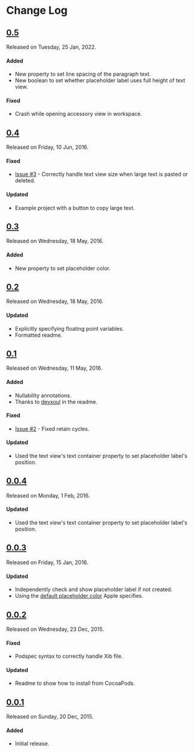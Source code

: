 # Change Log

## [0.5](https://github.com/sdpjswl/ASJExpandableTextView/releases/tag/0.5)
Released on Tuesday, 25 Jan, 2022.

#### Added
* New property to set line spacing of the paragraph text.
* New boolean to set whether placeholder label uses full height of text view.

#### Fixed
* Crash while opening accessory view in workspace.

## [0.4](https://github.com/sdpjswl/ASJExpandableTextView/releases/tag/0.4)
Released on Friday, 10 Jun, 2016.

#### Fixed
* [Issue #3](https://github.com/sdpjswl/ASJExpandableTextView/issues/3) - Correctly handle text view size when large text is pasted or deleted.

#### Updated
* Example project with a button to copy large text.

## [0.3](https://github.com/sdpjswl/ASJExpandableTextView/releases/tag/0.3)
Released on Wednesday, 18 May, 2016.

#### Added
* New property to set placeholder color.

## [0.2](https://github.com/sdpjswl/ASJExpandableTextView/releases/tag/0.2)
Released on Wednesday, 18 May, 2016.

#### Updated
* Explicitly specifying floating point variables.
* Formatted readme.

## [0.1](https://github.com/sdpjswl/ASJExpandableTextView/releases/tag/0.1)
Released on Wednesday, 11 May, 2016.

#### Added
* Nullability annotations.
* Thanks to [devxoul](https://github.com/devxoul/UITextView-Placeholder) in the readme.

#### Fixed
* [Issue #2](https://github.com/sdpjswl/ASJExpandableTextView/issues/2) - Fixed retain cycles.

#### Updated
* Used the text view's text container property to set placeholder label's position.

## [0.0.4](https://github.com/sdpjswl/ASJExpandableTextView/releases/tag/0.0.4)
Released on Monday, 1 Feb, 2016.

#### Updated
* Used the text view's text container property to set placeholder label's position.

## [0.0.3](https://github.com/sdpjswl/ASJExpandableTextView/releases/tag/0.0.3)
Released on Friday, 15 Jan, 2016.

#### Updated
* Independently check and show placeholder label if not created.
* Using the [default placeholder color](https://developer.apple.com/library/ios/documentation/UIKit/Reference/UITextField_Class/#//apple_ref/occ/instp/UITextField/placeholder) Apple specifies.

## [0.0.2](https://github.com/sdpjswl/ASJExpandableTextView/releases/tag/0.0.2)
Released on Wednesday, 23 Dec, 2015.

#### Fixed
* Podspec syntax to correctly handle Xib file.

#### Updated
* Readme to show how to install from CocoaPods.

## [0.0.1](https://github.com/sdpjswl/ASJExpandableTextView/releases/tag/0.0.1)
Released on Sunday, 20 Dec, 2015.

#### Added
* Initial release.
